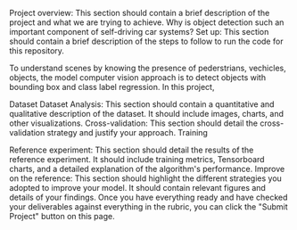 Project overview: This section should contain a brief description of the project and what we are trying to achieve. Why is object detection such an important component of self-driving car systems?
Set up: This section should contain a brief description of the steps to follow to run the code for this repository.

To understand scenes by knowing the presence of pederstrians, vechicles, objects, the model computer vision approach is to detect objects with bounding box and class label regression.  In this project, 

Dataset
Dataset Analysis: This section should contain a quantitative and qualitative description of the dataset. It should include images, charts, and other visualizations.
Cross-validation: This section should detail the cross-validation strategy and justify your approach.
Training

Reference experiment: This section should detail the results of the reference experiment. It should include training metrics, Tensorboard charts, and a detailed explanation of the algorithm's performance.
Improve on the reference: This section should highlight the different strategies you adopted to improve your model. It should contain relevant figures and details of your findings.
Once you have everything ready and have checked your deliverables against everything in the rubric, you can click the "Submit Project" button on this page.
